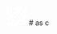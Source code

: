 <img src="https://raw.githubusercontent.com/moodi2005/as/main/Images/logo.png" width="40px">
# as
c
